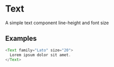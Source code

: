 # Text

A simple text component line-height and font size

## Examples

```javascript
<Text family="Lato" size="20">
  Lorem ipsum dolor sit amet.
</Text>
```
